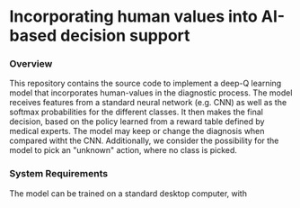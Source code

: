 # 	Incorporating human values into AI-based decision support
 
### Overview
This repository contains the source code to implement a deep-Q learning model that incorporates human-values in the diagnostic process. The model receives features from a standard neural network (e.g. CNN) as well as the softmax probabilities for the different classes. It then makes the final decision, based on the policy learned from a reward table defined by medical experts. The model may keep or change the diagnosis when compared witht the CNN. Additionally, we consider the possibility for the model to pick an "unknown" action, where no class is picked.

### System Requirements
The model can be trained on a standard desktop computer, with 
